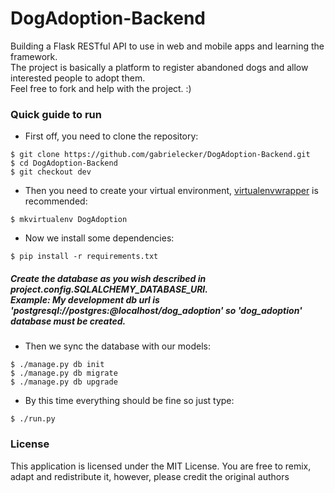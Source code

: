 # DogAdoption-Backend
Building a Flask RESTful API to use in web and mobile apps and learning the framework.<br/>
The project is basically a platform to register abandoned dogs and allow interested people to adopt them.<br/>
Feel free to fork and help with the project. :)

### Quick guide to run

* First off, you need to clone the repository:
```
$ git clone https://github.com/gabrielecker/DogAdoption-Backend.git
$ cd DogAdoption-Backend
$ git checkout dev
```
* Then you need to create your virtual environment, <a href="https://virtualenvwrapper.readthedocs.io/en/latest/">virtualenvwrapper</a> is recommended:
```
$ mkvirtualenv DogAdoption
```
* Now we install some dependencies:
```
$ pip install -r requirements.txt
```
##### Create the database as you wish described in project.config.SQLALCHEMY_DATABASE_URI.<br/> Example: My development db url is 'postgresql://postgres:@localhost/dog_adoption' so 'dog_adoption' database must be created.
* Then we sync the database with our models:
```
$ ./manage.py db init
$ ./manage.py db migrate
$ ./manage.py db upgrade
```
* By this time everything should be fine so just type:
```
$ ./run.py
```
### License

This application is licensed under the MIT License. You are free to remix, adapt and redistribute it, however, please credit the original authors
